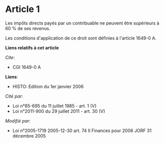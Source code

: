 # Article 1

Les impôts directs payés par un contribuable ne peuvent être supérieurs à 60 % de ses revenus.

Les conditions d'application de ce droit sont définies à l'article 1649-0 A.

**Liens relatifs à cet article**

_Cite_:

  - CGI 1649-0 A

**Liens**:

  - HISTO: Edition du 1er janvier 2006

_Cité par_:

  - Loi n°85-695 du 11 juillet 1985 - art. 1 (V)
  - Loi n°2011-900 du 29 juillet 2011 - art. 30 (V)

_Modifié par_:

  - Loi n°2005-1719 2005-12-30 art. 74 II Finances pour 2006 JORF 31 décembre 2005

